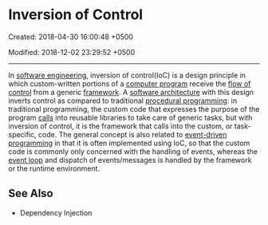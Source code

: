 # Inversion of Control

Created: 2018-04-30 16:00:48 +0500

Modified: 2018-12-02 23:29:52 +0500

---

In [software engineering](https://en.m.wikipedia.org/wiki/Software_engineering), inversion of control(IoC) is a design principle in which custom-written portions of a [computer program](https://en.m.wikipedia.org/wiki/Computer_program) receive the [flow of control](https://en.m.wikipedia.org/wiki/Control_flow) from a generic [framework](https://en.m.wikipedia.org/wiki/Software_framework). A [software architecture](https://en.m.wikipedia.org/wiki/Software_architecture) with this design inverts control as compared to traditional [procedural programming](https://en.m.wikipedia.org/wiki/Procedural_programming): in traditional programming, the custom code that expresses the purpose of the program [calls](https://en.m.wikipedia.org/wiki/Function_call#Main_concepts) into reusable libraries to take care of generic tasks, but with inversion of control, it is the framework that calls into the custom, or task-specific, code.
The general concept is also related to [event-driven programming](https://en.m.wikipedia.org/wiki/Event-driven_programming) in that it is often implemented using IoC, so that the custom code is commonly only concerned with the handling of events, whereas the [event loop](https://en.m.wikipedia.org/wiki/Event_loop) and dispatch of events/messages is handled by the framework or the runtime environment.

## See Also

- Dependency Injection
